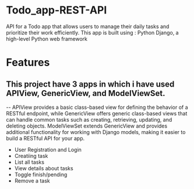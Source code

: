 # Todo_app-REST-API
API for a Todo app that allows users to manage their daily tasks and prioritize their work efficiently. This app is built using : Python Django, a high-level Python web framework
# Features
## This project have 3 apps in which i have used APIView, GenericView, and ModelViewSet.
-- APIView provides a basic class-based view for defining the behavior of a RESTful endpoint, while GenericView offers generic class-based views that can handle common tasks such as creating, retrieving, updating, and deleting objects. ModelViewSet extends GenericView and provides additional functionality for working with Django models, making it easier to build a RESTful API for your app.
- User Registration and Login
- Creatiing task
- List all tasks
- View details about tasks
- Toggle finish/pending
- Remove a task
